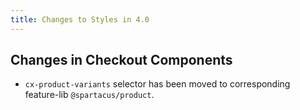 ```yaml
---
title: Changes to Styles in 4.0
---
```


## Changes in Checkout Components

* `cx-product-variants` selector has been moved to corresponding feature-lib `@spartacus/product`.